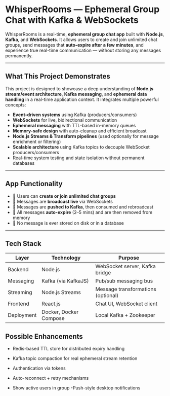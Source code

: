 # WhisperRooms — Ephemeral Group Chat with Kafka & WebSockets

WhisperRooms is a real-time, **ephemeral group chat app** built with **Node.js**, **Kafka**, and **WebSockets**. It allows users to create and join unlimited chat groups, send messages that **auto-expire after a few minutes**, and experience true real-time communication — without storing any messages permanently.

---

## What This Project Demonstrates

This project is designed to showcase a deep understanding of **Node.js stream/event architecture**, **Kafka messaging**, and **ephemeral data handling** in a real-time application context. It integrates multiple powerful concepts:

- **Event-driven systems** using Kafka (producers/consumers)
- **WebSockets** for live, bidirectional communication
- **Ephemeral messaging** with TTL-based in-memory queues
- **Memory-safe design** with auto-cleanup and efficient broadcast
- **Node.js Streams & Transform pipelines** (used optionally for message enrichment or filtering)
- **Scalable architecture** using Kafka topics to decouple WebSocket producers/consumers
- Real-time system testing and state isolation without permanent databases

---

## App Functionality

- 🔹 Users can **create or join unlimited chat groups**
- 🔹 Messages are **broadcast live** via WebSockets
- 🔹 Messages are **pushed to Kafka**, then consumed and rebroadcast
- 🔹 All messages **auto-expire** (2–5 mins) and are then removed from memory
- 🔹 No message is ever stored on disk or in a database

---

## Tech Stack

| Layer      | Technology             | Purpose                            |
| ---------- | ---------------------- | ---------------------------------- |
| Backend    | Node.js                | WebSocket server, Kafka bridge     |
| Messaging  | Kafka (via KafkaJS)    | Pub/sub messaging bus              |
| Streaming  | Node.js Streams        | Message transformations (optional) |
| Frontend   | React.js               | Chat UI, WebSocket client          |
| Deployment | Docker, Docker Compose | Local Kafka + Zookeeper            |

## Possible Enhancements

- Redis-based TTL store for distributed expiry handling

- Kafka topic compaction for real ephemeral stream retention
- Authentication via tokens
- Auto-reconnect + retry mechanisms
- Show active users in group
  -Push-style desktop notifications
